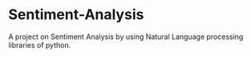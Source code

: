 # Sentiment-Analysis
A project on Sentiment Analysis by using Natural Language processing libraries of python.
